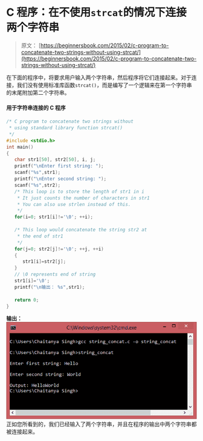 # C 程序：在不使用`strcat`的情况下连接两个字符串

> 原文： [https://beginnersbook.com/2015/02/c-program-to-concatenate-two-strings-without-using-strcat/](https://beginnersbook.com/2015/02/c-program-to-concatenate-two-strings-without-using-strcat/)

在下面的程序中，将要求用户输入两个字符串，然后程序将它们连接起来。对于连接，我们没有使用标准库函数`strcat()`，而是编写了一个逻辑来在第一个字符串的末尾附加第二个字符串。

#### 用于字符串连接的 C 程序

```c
/* C program to concatenate two strings without
 * using standard library function strcat()
 */
#include <stdio.h>
int main()
{
   char str1[50], str2[50], i, j;
   printf("\nEnter first string: ");
   scanf("%s",str1);
   printf("\nEnter second string: ");
   scanf("%s",str2);
   /* This loop is to store the length of str1 in i
    * It just counts the number of characters in str1
    * You can also use strlen instead of this.
    */
   for(i=0; str1[i]!='\0'; ++i); 

   /* This loop would concatenate the string str2 at
    * the end of str1
    */
   for(j=0; str2[j]!='\0'; ++j, ++i)
   {
      str1[i]=str2[j];
   }
   // \0 represents end of string
   str1[i]='\0';
   printf("\n输出： %s",str1);

   return 0;
}
```

**输出：**
![string_concat](img/142ec4c380af07e584b0d7e332bf221a.jpg)
正如您所看到的，我们已经输入了两个字符串，并且在程序的输出中两个字符串都被连接起来。